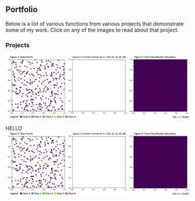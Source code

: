 ## Portfolio

Below is a list of various functions from various projects that demonstrate some of my work. Click on any of the images to read about that project.

### Projects

[<img src="https://github.com/cory-sulpizi/k_means_classifier/blob/master/images/example_2.gif?raw=true"/>](k_means_classifier.md)

<div class="image_tile">HELLO<img src="https://github.com/cory-sulpizi/k_means_classifier/blob/master/images/example_2.gif?raw=true"/></div>
